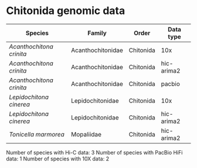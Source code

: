 # Chitonida genomic data

| Species | Family | Order | Data type |
| -- | --- | --- | --- |
| *Acanthochitona crinita* | Acanthochitonidae | Chitonida | 10x |
| *Acanthochitona crinita* | Acanthochitonidae | Chitonida | hic-arima2 |
| *Acanthochitona crinita* | Acanthochitonidae | Chitonida | pacbio |
| *Lepidochitona cinerea* | Lepidochitonidae | Chitonida | 10x |
| *Lepidochitona cinerea* | Lepidochitonidae | Chitonida | hic-arima2 |
| *Tonicella marmorea* | Mopaliidae | Chitonida | hic-arima2 |

Number of species with Hi-C data: 3
Number of species with PacBio HiFi data: 1
Number of species with 10X data: 2

